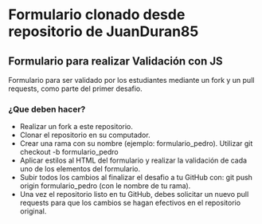 # Formulario clonado desde repositorio de JuanDuran85
## Formulario para realizar Validación con JS

Formulario para ser validado por los estudiantes mediante un fork y un pull requests, como parte del primer desafio.

### ¿Que deben hacer?

* Realizar un fork a este repositorio.
* Clonar el repositorio en su computador.
* Crear una rama con su nombre (ejemplo: formulario_pedro). Utilizar git checkout -b formulario_pedro
* Aplicar estilos al HTML del formulario y realizar la validación de cada uno de los elementos del formulario.
* Subir todos los cambios al finalizar el desafio a tu GitHub con: git push origin formulario_pedro (con le nombre de tu rama).
* Una vez el repositorio listo en tu GitHub, debes solicitar un nuevo pull requests para que los cambios se hagan efectivos en el repositorio original.
